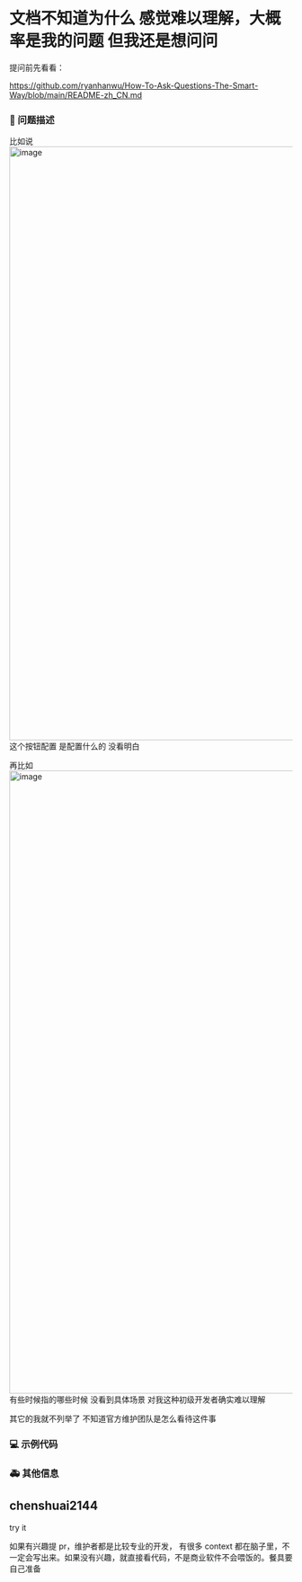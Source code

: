 # 文档不知道为什么 感觉难以理解，大概率是我的问题 但我还是想问问

提问前先看看：

https://github.com/ryanhanwu/How-To-Ask-Questions-The-Smart-Way/blob/main/README-zh_CN.md

### 🧐 问题描述

比如说
<img width="1057" alt="image" src="https://github.com/ant-design/pro-components/assets/23352222/941ac3ba-16ed-4697-92cc-0d5c2574a2af">
这个按钮配置 是配置什么的 没看明白

再比如
<img width="1109" alt="image" src="https://github.com/ant-design/pro-components/assets/23352222/4b1ddd67-496d-4432-9bcf-eaed5e6a7d31">
有些时候指的哪些时候 没看到具体场景 对我这种初级开发者确实难以理解

其它的我就不列举了 不知道官方维护团队是怎么看待这件事

<!--
详细地描述问题，让大家都能理解
-->

### 💻 示例代码

<!--
如果你有解决方案，在这里清晰地阐述
-->

### 🚑 其他信息

<!--
如截图等其他信息可以贴在这里
-->

## chenshuai2144

try it

如果有兴趣提 pr，维护者都是比较专业的开发， 有很多 context 都在脑子里，不一定会写出来。如果没有兴趣，就直接看代码，不是商业软件不会喂饭的。餐具要自己准备
